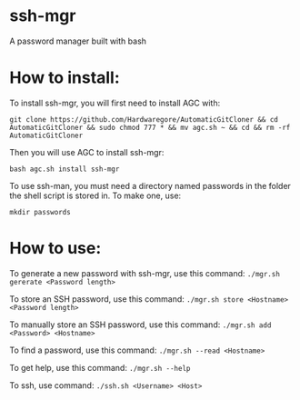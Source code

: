 # ssh-mgr
A password manager built with bash

# How to install:

To install ssh-mgr, you will first need to install AGC with:

``` shell
git clone https://github.com/Hardwaregore/AutomaticGitCloner && cd AutomaticGitCloner && sudo chmod 777 * && mv agc.sh ~ && cd && rm -rf AutomaticGitCloner
```

Then you will use AGC to install ssh-mgr:

``` shell
bash agc.sh install ssh-mgr
```

To use ssh-man, you must need a directory named passwords in the folder the shell script is stored in. To make one, use:

``` shell
mkdir passwords
```

# How to use:

To generate a new password with ssh-mgr, use this command: `./mgr.sh gererate <Password length>`

To store an SSH password, use this command: `./mgr.sh store <Hostname> <Password length>`

To manually store an SSH password, use this command: `./mgr.sh add <Password> <Hostname>`

To find a password, use this command: `./mgr.sh --read <Hostname>`

To get help, use this command: `./mgr.sh --help`

To ssh, use command: `./ssh.sh <Username> <Host>`
